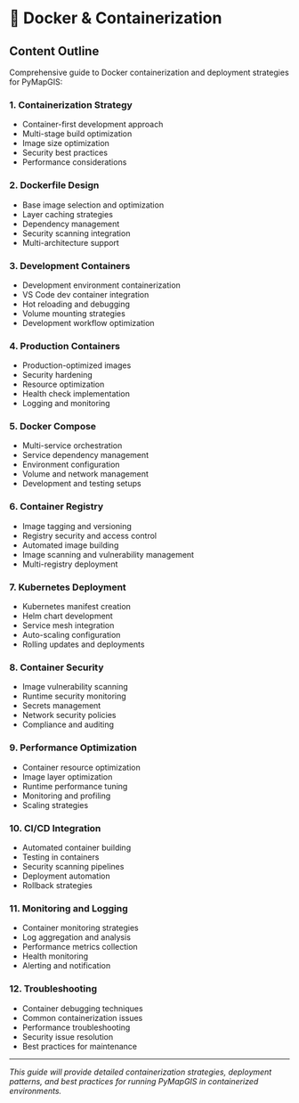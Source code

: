 # 🐳 Docker & Containerization

## Content Outline

Comprehensive guide to Docker containerization and deployment strategies for PyMapGIS:

### 1. Containerization Strategy
- Container-first development approach
- Multi-stage build optimization
- Image size optimization
- Security best practices
- Performance considerations

### 2. Dockerfile Design
- Base image selection and optimization
- Layer caching strategies
- Dependency management
- Security scanning integration
- Multi-architecture support

### 3. Development Containers
- Development environment containerization
- VS Code dev container integration
- Hot reloading and debugging
- Volume mounting strategies
- Development workflow optimization

### 4. Production Containers
- Production-optimized images
- Security hardening
- Resource optimization
- Health check implementation
- Logging and monitoring

### 5. Docker Compose
- Multi-service orchestration
- Service dependency management
- Environment configuration
- Volume and network management
- Development and testing setups

### 6. Container Registry
- Image tagging and versioning
- Registry security and access control
- Automated image building
- Image scanning and vulnerability management
- Multi-registry deployment

### 7. Kubernetes Deployment
- Kubernetes manifest creation
- Helm chart development
- Service mesh integration
- Auto-scaling configuration
- Rolling updates and deployments

### 8. Container Security
- Image vulnerability scanning
- Runtime security monitoring
- Secrets management
- Network security policies
- Compliance and auditing

### 9. Performance Optimization
- Container resource optimization
- Image layer optimization
- Runtime performance tuning
- Monitoring and profiling
- Scaling strategies

### 10. CI/CD Integration
- Automated container building
- Testing in containers
- Security scanning pipelines
- Deployment automation
- Rollback strategies

### 11. Monitoring and Logging
- Container monitoring strategies
- Log aggregation and analysis
- Performance metrics collection
- Health monitoring
- Alerting and notification

### 12. Troubleshooting
- Container debugging techniques
- Common containerization issues
- Performance troubleshooting
- Security issue resolution
- Best practices for maintenance

---

*This guide will provide detailed containerization strategies, deployment patterns, and best practices for running PyMapGIS in containerized environments.*

